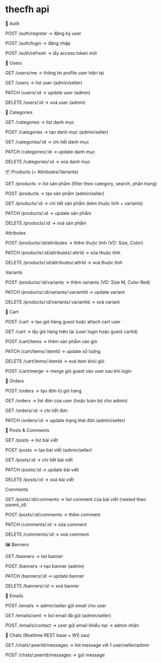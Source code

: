 # thecfh api
🔑 Auth

POST /auth/register → đăng ký user

POST /auth/login → đăng nhập

POST /auth/refresh → lấy access token mới

👤 Users

GET /users/me → thông tin profile user hiện tại

GET /users → list user (admin/seller)

PATCH /users/:id → update user (admin)

DELETE /users/:id → xoá user (admin)

📂 Categories

GET /categories → list danh mục

POST /categories → tạo danh mục (admin/seller)

GET /categories/:id → chi tiết danh mục

PATCH /categories/:id → update danh mục

DELETE /categories/:id → xoá danh mục

📦 Products (+ Attributes/Variants)

GET /products → list sản phẩm (filter theo category, search, phân trang)

POST /products → tạo sản phẩm (admin/seller)

GET /products/:id → chi tiết sản phẩm (kèm thuộc tính + variants)

PATCH /products/:id → update sản phẩm

DELETE /products/:id → xoá sản phẩm

Attributes

POST /products/:id/attributes → thêm thuộc tính (VD: Size, Color)

PATCH /products/:id/attributes/:attrId → sửa thuộc tính

DELETE /products/:id/attributes/:attrId → xoá thuộc tính

Variants

POST /products/:id/variants → thêm variants (VD: Size M, Color Red)

PATCH /products/:id/variants/:variantId → update variant

DELETE /products/:id/variants/:variantId → xoá variant

🛒 Cart

POST /cart → tạo giỏ hàng guest hoặc attach cart user

GET /cart → lấy giỏ hàng hiện tại (user login hoặc guest cartId)

POST /cart/items → thêm sản phẩm vào giỏ

PATCH /cart/items/:itemId → update số lượng

DELETE /cart/items/:itemId → xoá item khỏi giỏ

POST /cart/merge → merge giỏ guest vào user sau khi login

📑 Orders

POST /orders → tạo đơn từ giỏ hàng

GET /orders → list đơn của user (hoặc toàn bộ cho admin)

GET /orders/:id → chi tiết đơn

PATCH /orders/:id → update trạng thái đơn (admin/seller)

📰 Posts & Comments

GET /posts → list bài viết

POST /posts → tạo bài viết (admin/seller)

GET /posts/:id → chi tiết bài viết

PATCH /posts/:id → update bài viết

DELETE /posts/:id → xoá bài viết

Comments

GET /posts/:id/comments → list comment của bài viết (nested theo parent_id)

POST /posts/:id/comments → thêm comment

PATCH /comments/:id → sửa comment

DELETE /comments/:id → xoá comment

🖼️ Banners

GET /banners → list banner

POST /banners → tạo banner (admin)

PATCH /banners/:id → update banner

DELETE /banners/:id → xoá banner

📧 Emails

POST /emails → admin/seller gửi email cho user

GET /emails/sent → list email đã gửi (admin/seller)

POST /emails/contact → user gửi email khiếu nại → admin nhận

💬 Chats (Realtime REST base + WS sau)

GET /chats/:peerId/messages → list message với 1 user/seller/admin

POST /chats/:peerId/messages → gửi message